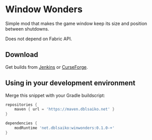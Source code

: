 # Window Wonders

Simple mod that makes the game window keep its size and position between shutdowns.

Does not depend on Fabric API.

## Download

Get builds from [Jenkins](https://ci.dblsaiko.net/job/winwonders/) or [CurseForge](https://www.curseforge.com/minecraft/mc-mods/winwonders).

## Using in your development environment

Merge this snippet with your Gradle buildscript:

```groovy
repositories {
    maven { url = 'https://maven.dblsaiko.net' }
}

dependencies {
    modRuntime 'net.dblsaiko:winwonders:0.1.0-+'
}
```
